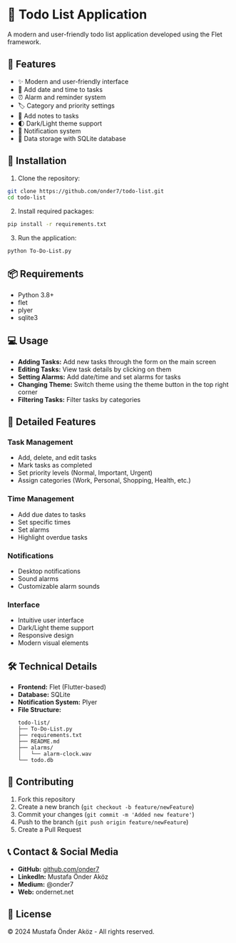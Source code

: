 # 📝 Todo List Application

A modern and user-friendly todo list application developed using the Flet framework.

## 🌟 Features

- ✨ Modern and user-friendly interface
- 📅 Add date and time to tasks
- ⏰ Alarm and reminder system
- 🏷️ Category and priority settings
- 📝 Add notes to tasks
- 🌓 Dark/Light theme support
- 🔔 Notification system
- 💾 Data storage with SQLite database

## 🚀 Installation

1. Clone the repository:
```bash
git clone https://github.com/onder7/todo-list.git
cd todo-list
```

2. Install required packages:
```bash
pip install -r requirements.txt
```

3. Run the application:
```bash
python To-Do-List.py
```

## 📦 Requirements

- Python 3.8+
- flet
- plyer
- sqlite3

## 💻 Usage

- **Adding Tasks:** Add new tasks through the form on the main screen
- **Editing Tasks:** View task details by clicking on them
- **Setting Alarms:** Add date/time and set alarms for tasks
- **Changing Theme:** Switch theme using the theme button in the top right corner
- **Filtering Tasks:** Filter tasks by categories

## 🎯 Detailed Features

### Task Management
- Add, delete, and edit tasks
- Mark tasks as completed
- Set priority levels (Normal, Important, Urgent)
- Assign categories (Work, Personal, Shopping, Health, etc.)

### Time Management
- Add due dates to tasks
- Set specific times
- Set alarms
- Highlight overdue tasks

### Notifications
- Desktop notifications
- Sound alarms
- Customizable alarm sounds

### Interface
- Intuitive user interface
- Dark/Light theme support
- Responsive design
- Modern visual elements

## 🛠️ Technical Details

- **Frontend:** Flet (Flutter-based)
- **Database:** SQLite
- **Notification System:** Plyer
- **File Structure:**
  ```
  todo-list/
  ├── To-Do-List.py
  ├── requirements.txt
  ├── README.md
  ├── alarms/
  │   └── alarm-clock.wav
  └── todo.db
  ```

## 🤝 Contributing

1. Fork this repository
2. Create a new branch (`git checkout -b feature/newFeature`)
3. Commit your changes (`git commit -m 'Added new feature'`)
4. Push to the branch (`git push origin feature/newFeature`)
5. Create a Pull Request

## 📞 Contact & Social Media

* **GitHub:** [github.com/onder7](https://github.com/onder7)
* **LinkedIn:** Mustafa Önder Aköz
* **Medium:** @onder7
* **Web:** ondernet.net

## 📜 License

© 2024 Mustafa Önder Aköz - All rights reserved.
